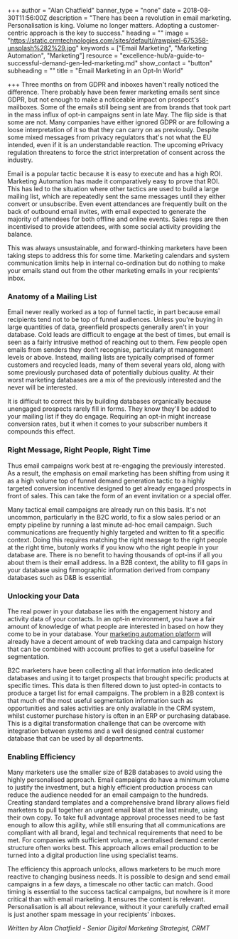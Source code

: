 +++
author = "Alan Chatfield"
banner_type = "none"
date = 2018-08-30T11:56:00Z
description = "There has been a revolution in email marketing. Personalisation is king. Volume no longer matters. Adopting a customer-centric approach is the key to success."
heading = ""
image = "https://static.crmtechnologies.com/sites/default//rawpixel-675358-unsplash%282%29.jpg"
keywords = ["Email Marketing", "Marketing Automation", "Marketing"]
resource = "excellence-hub/a-guide-to-successful-demand-gen-led-marketing.md"
show_contact = "button"
subheading = ""
title = "Email Marketing in an Opt-In World"

+++
Three months on from GDPR and inboxes haven't really noticed the difference. There probably have been fewer marketing emails sent since GDPR, but not enough to make a noticeable impact on prospect's mailboxes. Some of the emails still being sent are from brands that took part in the mass influx of opt-in campaigns sent in late May. The flip side is that some are not. Many companies have either ignored GDPR or are following a loose interpretation of it so that they can carry on as previously. Despite some mixed messages from privacy regulators that's not what the EU intended, even if it is an understandable reaction. The upcoming ePrivacy regulation threatens to force the strict interpretation of consent across the industry.

Email is a popular tactic because it is easy to execute and has a high ROI. Marketing Automation has made it comparatively easy to prove that ROI. This has led to the situation where other tactics are used to build a large mailing list, which are repeatedly sent the same messages until they either convert or unsubscribe. Even event attendances are frequently built on the back of outbound email invites, with email expected to generate the majority of attendees for both offline and online events. Sales reps are then incentivised to provide attendees, with some social activity providing the balance.

This was always unsustainable, and forward-thinking marketers have been taking steps to address this for some time. Marketing calendars and system communication limits help in internal co-ordination but do nothing to make your emails stand out from the other marketing emails in your recipients' inbox.

### Anatomy of a Mailing List

Email never really worked as a top of funnel tactic, in part because email recipients tend not to be top of funnel audiences. Unless you're buying in large quantities of data, greenfield prospects generally aren't in your database. Cold leads are difficult to engage at the best of times, but email is seen as a fairly intrusive method of reaching out to them. Few people open emails from senders they don't recognise, particularly at management levels or above. Instead, mailing lists are typically comprised of former customers and recycled leads, many of them several years old, along with some previously purchased data of potentially dubious quality. At their worst marketing databases are a mix of the previously interested and the never will be interested.

It is difficult to correct this by building databases organically because unengaged prospects rarely fill in forms. They know they'll be added to your mailing list if they do engage. Requiring an opt-in might increase conversion rates, but it when it comes to your subscriber numbers it compounds this effect.

### Right Message, Right People, Right Time

Thus email campaigns work best at re-engaging the previously interested. As a result, the emphasis on email marketing has been shifting from using it as a high volume top of funnel demand generation tactic to a highly targeted conversion incentive designed to get already engaged prospects in front of sales. This can take the form of an event invitation or a special offer.

Many tactical email campaigns are already run on this basis. It's not uncommon, particularly in the B2C world, to fix a slow sales period or an empty pipeline by running a last minute ad-hoc email campaign. Such communications are frequently highly targeted and written to fit a specific context. Doing this requires matching the right message to the right people at the right time, butonly works if you know who the right people in your database are. There is no benefit to having thousands of opt-ins if all you about them is their email address. In a B2B context, the ability to fill gaps in your database using firmographic information derived from company databases such as D&B is essential.

### Unlocking your Data

The real power in your database lies with the engagement history and activity data of your contacts. In an opt-in environment, you have a fair amount of knowledge of what people are interested in based on how they come to be in your database. Your [marketing automation platform](https://www.crmtechnologies.com/what-we-do/technology-services/Marketo "Marketing Automation") will already have a decent amount of web tracking data and campaign history that can be combined with account profiles to get a useful baseline for segmentation.

B2C marketers have been collecting all that information into dedicated databases and using it to target prospects that brought specific products at specific times. This data is then filtered down to just opted-in contacts to produce a target list for email campaigns. The problem in a B2B context is that much of the most useful segmentation information such as opportunities and sales activities are only available in the CRM system, whilst customer purchase history is often in an ERP or purchasing database. This is a digital transformation challenge that can be overcome with integration between systems and a well designed central customer database that can be used by all departments.

### Enabling Efficiency

Many marketers use the smaller size of B2B databases to avoid using the highly personalised approach. Email campaigns do have a minimum volume to justify the investment, but a highly efficient production process can reduce the audience needed for an email campaign to the hundreds. Creating standard templates and a comprehensive brand library allows field marketers to pull together an urgent email blast at the last minute, using their own copy. To take full advantage approval processes need to be fast enough to allow this agility, while still ensuring that all communications are compliant with all brand, legal and technical requirements that need to be met. For companies with sufficient volume, a centralised demand center structure often works best. This approach allows email production to be turned into a digital production line using specialist teams.

The efficiency this approach unlocks, allows marketers to be much more reactive to changing business needs. It is possible to design and send email campaigns in a few days, a timescale no other tactic can match. Good timing is essential to the success tactical campaigns, but nowhere is it more critical than with email marketing. It ensures the content is relevant. Personalisation is all about relevance, without it your carefully crafted email is just another spam message in your recipients' inboxes.

_Written by Alan Chatfield - Senior Digital Marketing Strategist, CRMT_
